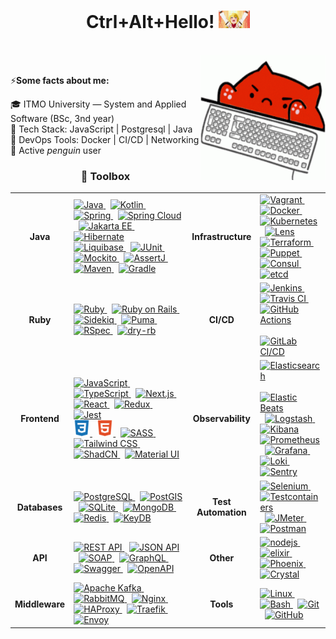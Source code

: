 <h1 align="center">
  Ctrl+Alt+Hello!
  <img src="gif/banished-from-the-heros-party-anime-rit.gif" width="50px" />
</h1>
<br><img align="right" height="200" width="200" src="gif/bongo-cat-keyboard-smash.gif" /> 
<br>

⚡<strong>Some facts about me:</strong><br>

🎓 ITMO University — System and Applied Software (BSc, 3nd year)<br/>
🧠 Tech Stack: JavaScript | Postgresql | Java<br/>
🐋 DevOps Tools: Docker | CI/CD | Networking<br>
🐧 Active _penguin_ user

<h3 align="center">🧰 Toolbox</h3>

<table>
  <tr>
    <td align=center><b>Java</b></td>
    <td style="width:290px">
      <a href="https://www.java.com/" target="_blank" rel="noreferrer">
        <img src="icons/java.svg" alt="Java" width="26" height="26" />
      </a>&nbsp;
      <a href="https://kotlinlang.org/" target="_blank" rel="noreferrer">
        <img src="icons/kotlin.svg" alt="Kotlin" width="26" height="26" />
      </a>&nbsp;
      <a href="https://spring.io/" target="_blank" rel="noreferrer">
        <img src="icons/spring.svg" alt="Spring" width="26" height="26" />
      </a>&nbsp;
      <a href="https://spring.io/cloud" target="_blank" rel="noreferrer">
        <img src="icons/springcloud.png" alt="Spring Cloud" width="26" height="26" />
      </a>&nbsp;
      <a href="https://jakarta.ee/" target="_blank" rel="noreferrer">
        <img src="icons/jakarta.ico" alt="Jakarta EE" width="26" height="26" />
      </a>&nbsp;
      <a href="https://hibernate.org/" target="_blank" rel="noreferrer">
        <img src="icons/hibernate.svg" alt="Hibernate" width="26" height="26" />
      </a>
      <br/>
      <a href="https://www.liquibase.org/" target="_blank" rel="noreferrer">
        <img src="icons/liquibase.svg" alt="Liquibase" width="26" height="26" />
      </a>&nbsp;
      <a href="https://junit.org/" target="_blank" rel="noreferrer">
        <img src="icons/junit.svg" alt="JUnit" width="26" height="26" />
      </a>&nbsp;
      <a href="https://site.mockito.org/" target="_blank" rel="noreferrer">
        <img src="icons/mockito.png" alt="Mockito" width="26" height="26" />
      </a>&nbsp;
      <a href="https://assertj.github.io/doc/" target="_blank" rel="noreferrer">
        <img src="icons/assertj.png" alt="AssertJ" width="26" height="26" />
      </a>&nbsp;
      <a href="https://maven.apache.org/" target="_blank" rel="noreferrer">
        <img src="icons/maven.svg" alt="Maven" width="26" height="26" />
      </a>&nbsp;
      <a href="https://gradle.org/" target="_blank" rel="noreferrer">
        <img src="icons/gradle.svg" alt="Gradle" width="26" height="26" />
      </a>
    </td>
    <td align=center><b>Infrastructure</b></td>
    <td>
      <a href="https://www.vagrantup.com/" target="_blank" rel="noreferrer">
        <img src="icons/vagrant.png" alt="Vagrant" width="26" height="26" />
      </a>&nbsp;
      <a href="https://www.docker.com/" target="_blank" rel="noreferrer">
        <img src="icons/docker.svg" alt="Docker" width="26" height="26" />
      </a>&nbsp;
      <a href="https://kubernetes.io/" target="_blank" rel="noreferrer">
        <img src="icons/kubernetes.svg" alt="Kubernetes" width="26" height="26" />
      </a>&nbsp;
      <a href="https://k8slens.dev/" target="_blank" rel="noreferrer">
        <img src="icons/lens.png" alt="Lens" width="26" height="26" />
      </a>
      <br/>
      <a href="https://www.terraform.io/" target="_blank" rel="noreferrer">
        <img src="icons/terraform.svg" alt="Terraform" width="26" height="26" />
      </a>&nbsp;
      <a href="https://www.puppet.com/" target="_blank" rel="noreferrer">
        <img src="icons/puppet.png" alt="Puppet" width="26" height="26" />
      </a>&nbsp;
      <a href="https://www.consul.io/" target="_blank" rel="noreferrer">
        <img src="icons/consul.svg" alt="Consul" width="26" height="26" />
      </a>&nbsp;
      <a href="https://www.etcd.io/" target="_blank" rel="noreferrer">
        <img src="icons/etcd.svg" alt="etcd" width="26" height="26" />
      </a>
    </td>
  </tr>
  <tr>
    <td align=center><b>Ruby</b></td>
    <td>
      <a href="https://www.ruby-lang.org/" target="_blank" rel="noreferrer">
        <img src="icons/ruby.svg" alt="Ruby" width="26" height="26" />
      </a>&nbsp;
      <a href="https://rubyonrails.org/" target="_blank" rel="noreferrer">
        <img src="icons/rails.svg" alt="Ruby on Rails" width="26" height="26" />
      </a>&nbsp;
      <a href="https://sidekiq.org/" target="_blank" rel="noreferrer">
        <img src="icons/sidekiq.svg" alt="Sidekiq" width="26" height="26" />
      </a>&nbsp;
      <a href="https://puma.io/" target="_blank" rel="noreferrer">
        <img src="icons/puma.png" alt="Puma" width="26" height="26" />
      </a>&nbsp;
      <a href="https://rspec.info/" target="_blank" rel="noreferrer">
        <img src="icons/rspec.svg" alt="RSpec" width="26" height="26" />
      </a>&nbsp;
      <a href="https://dry-rb.org/" target="_blank" rel="noreferrer">
        <img src="icons/dry-rb.png" alt="dry-rb" width="26" height="26" />
      </a>
    </td>
    <td align=center><b>CI/CD</b></td>
    <td>
      <a href="https://www.jenkins.io/" target="_blank" rel="noreferrer">
        <img src="icons/jenkins.svg" alt="Jenkins" width="26" height="26" />
      </a>&nbsp;
      <a href="https://www.travis-ci.com/" target="_blank" rel="noreferrer">
        <img src="icons/travis-ci.svg" alt="Travis CI" width="26" height="26" />
      </a>&nbsp;
      <a href="https://github.com/features/actions" target="_blank" rel="noreferrer">
        <img src="icons/githubactions.svg" alt="GitHub Actions" width="26" height="26" />
      </a>&nbsp;
      <a href="https://docs.gitlab.com/ee/ci/" target="_blank" rel="noreferrer">
        <img src="icons/gitlab.svg" alt="GitLab CI/CD" width="26" height="26" />
      </a>
    </td>
  </tr>
  <tr>
    <td align=center><strong>Frontend</strong></td>
    <td>
      <a href="https://developer.mozilla.org/en-US/docs/Web/JavaScript" target="_blank" rel="noreferrer">
        <img src="icons/javascript.svg" alt="JavaScript" width="26" height="26" />
      </a>&nbsp;
      <a href="https://www.typescriptlang.org/" target="_blank" rel="noreferrer">
        <img src="icons/typescript.svg" alt="TypeScript" width="26" height="26" />
      </a>&nbsp;
      <a href="https://nextjs.org/" target="_blank" rel="noreferrer">
        <img src="icons/nextjs.svg" alt="Next.js" width="26" height="26" />
      </a>&nbsp;
      <a href="https://react.dev/" target="_blank" rel="noreferrer">
        <img src="icons/react.svg" alt="React" width="26" height="26" />
      </a>&nbsp;
      <a href="https://redux.js.org/" target="_blank" rel="noreferrer">
        <img src="icons/redux.svg" alt="Redux" width="26" height="26" />
      </a>&nbsp;
      <a href="https://jestjs.io/" target="_blank" rel="noreferrer">
        <img src="icons/jest.svg" alt="Jest" width="26" height="26" />
      </a>
      <br/>
      <a href="https://www.w3schools.com/css/" target="_blank" rel="noreferrer">
        <img src="https://raw.githubusercontent.com/devicons/devicon/master/icons/css3/css3-plain.svg" alt="CSS" width="26" height="26" />
      </a>&nbsp;
      <a href="https://www.w3.org/html/" target="_blank" rel="noreferrer">
        <img src="https://raw.githubusercontent.com/devicons/devicon/master/icons/html5/html5-plain.svg" alt="HTML5" width="26" height="26" />
      </a>&nbsp;
      <a href="https://sass-lang.com/" target="_blank" rel="noreferrer">
        <img src="icons/sass.svg" alt="SASS" width="26" height="26" />
      </a>&nbsp;
      <a href="https://tailwindcss.com/" target="_blank" rel="noreferrer">
        <img src="icons/tailwindcss.svg" alt="Tailwind CSS" width="26" height="26" />
      </a>&nbsp;
      <a href="https://ui.shadcn.com/" target="_blank" rel="noreferrer">
        <img src="icons/shadcn.png" alt="ShadCN" width="26" height="26" />
      </a>&nbsp;
      <a href="https://mui.com/" target="_blank" rel="noreferrer">
        <img src="icons/materialui.svg" alt="Material UI" width="26" height="26" />
      </a>
    </td>
    <td align=center><b>Observability</b></td>
    <td>
      <a href="https://www.elastic.co/elasticsearch/" target="_blank" rel="noreferrer">
        <img src="icons/elasticsearch.svg" alt="Elasticsearch" width="26" height="26" />
      </a>&nbsp;
      <a href="https://www.elastic.co/beats/" target="_blank" rel="noreferrer">
        <img src="icons/beats.svg" alt="Elastic Beats" width="26" height="26" />
      </a>&nbsp;
      <a href="https://www.elastic.co/logstash" target="_blank" rel="noreferrer">
        <img src="icons/logstash.svg" alt="Logstash" width="26" height="26" />
      </a>&nbsp;
      <a href="https://www.elastic.co/kibana/" target="_blank" rel="noreferrer">
        <img src="icons/kibana.svg" alt="Kibana" width="26" height="26" />
      </a>
      <br/>
      <a href="https://prometheus.io/" target="_blank" rel="noreferrer">
        <img src="icons/prometheus.svg" alt="Prometheus" width="26" height="26" />
      </a>&nbsp;
      <a href="https://grafana.com/" target="_blank" rel="noreferrer">
        <img src="icons/grafana.svg" alt="Grafana" width="26" height="26" />
      </a>&nbsp;
      <a href="https://grafana.com/oss/loki/" target="_blank" rel="noreferrer">
        <img src="icons/loki.png" alt="Loki" width="26" height="26" />
      </a>&nbsp;
      <a href="https://www.sentry.io/" target="_blank" rel="noreferrer">
        <img src="icons/sentry.svg" alt="Sentry" width="26" height="26" />
      </a>
    </td>
  </tr>
  <tr>
    <td align=center><strong>Databases</strong></td>
    <td>
      <a href="https://www.postgresql.org/" target="_blank" rel="noreferrer">
        <img src="icons/postgresql.svg" alt="PostgreSQL" width="26" height="26" />
      </a>&nbsp;
      <a href="https://postgis.net/" target="_blank" rel="noreferrer">
        <img src="icons/postgis.svg" alt="PostGIS" width="26" height="26" />
      </a>&nbsp;
      <a href="https://www.sqlite.org/" target="_blank" rel="noreferrer">
        <img src="icons/sqlite.svg" alt="SQLite" width="26" height="26" />
      </a>&nbsp;
      <a href="https://www.mongodb.com/" target="_blank" rel="noreferrer">
        <img src="icons/mongodb.svg" alt="MongoDB" width="26" height="26" />
      </a>&nbsp;
      <a href="https://redis.io/" target="_blank" rel="noreferrer">
        <img src="icons/redis.svg" alt="Redis" width="26" height="26" />
      </a>&nbsp;
      <a href="https://www.keydb.dev/" target="_blank" rel="noreferrer">
        <img src="icons/keydb.svg" alt="KeyDB" width="26" height="26" />
      </a>
    </td>
    <td align=center><b>Test Automation</b></td>
    <td>
      <a href="https://www.selenium.dev/" target="_blank" rel="noreferrer">
        <img src="icons/selenium.png" alt="Selenium" width="26" height="26" />
      </a>&nbsp;
      <a href="https://testcontainers.org/" target="_blank" rel="noreferrer">
        <img src="icons/testcontainers.png" alt="Testcontainers" width="26" height="26" />
      </a>&nbsp;
      <a href="https://jmeter.apache.org/" target="_blank" rel="noreferrer">
        <img src="icons/jmeter.png" alt="JMeter" width="26" height="26" />
      </a>&nbsp;
      <a href="https://www.postman.com/" target="_blank" rel="noreferrer">
        <img src="icons/postman.svg" alt="Postman" width="26" height="26" />
      </a>
    </td>
  </tr>
  <tr>
    <td align=center><b>API</b></td>
    <td>
      <a href="https://www.w3.org/2001/sw/wiki/REST" target="_blank" rel="noreferrer">
        <img src="icons/restapi.svg" alt="REST API" width="26" height="26" />
      </a>&nbsp;
      <a href="https://www.jsonapi.org/" target="_blank" rel="noreferrer">
        <img src="icons/jsonapi.png" alt="JSON API" width="26" height="26" />
      </a>&nbsp;
      <a href="https://www.w3.org/TR/soap12/" target="_blank" rel="noreferrer">
        <img src="icons/soap.png" alt="SOAP" width="26" height="26" />
      </a>&nbsp;
      <a href="https://graphql.org/" target="_blank" rel="noreferrer">
        <img src="icons/graphql.svg" alt="GraphQL" width="26" height="26" />
      </a>&nbsp;
      <a href="https://swagger.io/" target="_blank" rel="noreferrer">
        <img src="icons/swagger.svg" alt="Swagger" width="26" height="26" />
      </a>&nbsp;
      <a href="https://www.openapis.org/" target="_blank" rel="noreferrer">
        <img src="icons/openapi.svg" alt="OpenAPI" width="26" height="26" />
      </a>
    </td>
    <td align=center><strong>Other</strong></td>
    <td>
      <a href="https://nodejs.org/en/" target="_blank" rel="noreferrer">
        <img src="icons/nodejs.svg" alt="nodejs" width="26" height="26" />
      </a>&nbsp;
      <a href="https://elixir-lang.org/" target="_blank" rel="noreferrer">
        <img src="icons/elixir.svg" alt="elixir" width="26" height="26" />
      </a>&nbsp;
      <a href="https://www.phoenixframework.org/" target="_blank" rel="noreferrer">
        <img src="icons/phoenix.svg" alt="Phoenix" width="26" height="26" />
      </a>&nbsp;
      <a href="https://crystal-lang.org/" target="_blank" rel="noreferrer">
        <picture>
          <source
            srcset="icons/crystal-white.svg"
            media="(prefers-color-scheme: dark)"
          />
          <source
            srcset="icons/crystal.svg"
            media="(prefers-color-scheme: light), (prefers-color-scheme: no-preference)"
          />
          <img src="icons/crystal.svg" alt="Crystal" width="26" height="26" />
        </picture>
      </a>
    </td>
  </tr>
  <tr>
    <td align=center><b>Middleware</b></td>
    <td>
      <a href="https://kafka.apache.org/" target="_blank" rel="noreferrer">
        <picture>
          <source
            srcset="icons/apachekafka-dark.png"
            media="(prefers-color-scheme: dark)"
          />
          <source
            srcset="icons/apachekafka-light.svg"
            media="(prefers-color-scheme: light), (prefers-color-scheme: no-preference)"
          />
          <img src="icons/apachekafka-light.svg" alt="Apache Kafka" width="26" height="26" />
        </picture>
      </a>&nbsp;
      <a href="https://www.rabbitmq.com/" target="_blank" rel="noreferrer">
        <img src="icons/rabbitmq.svg" alt="RabbitMQ" width="26" height="26" />
      </a>&nbsp;
      <a href="https://www.nginx.com/" target="_blank" rel="noreferrer">
        <img src="icons/nginx.svg" alt="Nginx" width="26" height="26" />
      </a>&nbsp;
      <a href="https://www.haproxy.org/" target="_blank" rel="noreferrer">
        <img src="icons/haproxy.png" alt="HAProxy" width="26" height="26" />
      </a>&nbsp;
      <a href="https://traefik.io/" target="_blank" rel="noreferrer">
        <picture>
          <source
            srcset="icons/traefik-dark.png"
            media="(prefers-color-scheme: dark)"
          />
          <source
            srcset="icons/traefik-light.png"
            media="(prefers-color-scheme: light), (prefers-color-scheme: no-preference)"
          />
          <img src="icons/traefik-light.png" alt="Traefik" width="26" height="26" />
        </picture>
      </a>&nbsp;
      <a href="https://www.envoyproxy.io/" target="_blank" rel="noreferrer">
        <img src="icons/envoy.png" alt="Envoy" width="26" height="26" />
      </a>
    </td>
    <td align=center><strong>Tools</strong></td>
    <td>
      <a href="https://www.linux.org/" target="_blank" rel="noreferrer">
        <img src="icons/linux.svg" alt="Linux" width="26" height="26" />
      </a>&nbsp;
      <a href="https://www.gnu.org/software/bash/" target="_blank" rel="noreferrer">
        <picture>
          <source
            srcset="icons/bash-white.svg"
            media="(prefers-color-scheme: dark)"
          />
          <source
            srcset="icons/bash.svg"
            media="(prefers-color-scheme: light), (prefers-color-scheme: no-preference)"
          />
          <img src="icons/bash.svg" alt="Bash" width="26" height="26" />
        </picture>
      </a>&nbsp;
      <a href="https://git-scm.com/" target="_blank" rel="noreferrer">
        <img src="icons/git.svg" alt="Git" width="26" height="26" />
      </a>&nbsp;
      <a href="https://github.com/" target="_blank" rel="noreferrer">
        <picture>
          <source
            srcset="icons/github-light.svg"
            media="(prefers-color-scheme: dark)"
          />
          <source
            srcset="icons/github.svg"
            media="(prefers-color-scheme: light), (prefers-color-scheme: no-preference)"
          />
          <img src="icons/github.svg" alt="GitHub" width="26" height="26" />
        </picture>
      </a>
    </td>
  </tr>
</table>
